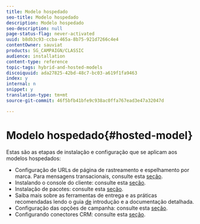 ```yaml
---
title: Modelo hospedado
seo-title: Modelo hospedado
description: Modelo hospedado
seo-description: null
page-status-flag: never-activated
uuid: b8db3c93-ccba-465a-8b75-921d7266c4e4
contentOwner: sauviat
products: SG_CAMPAIGN/CLASSIC
audience: installation
content-type: reference
topic-tags: hybrid-and-hosted-models
discoiquuid: ada27825-42bd-48c7-bc03-a619f1fa9463
index: y
internal: n
snippet: y
translation-type: tm+mt
source-git-commit: 46f5bfb41bfe9c938ac0ffa767ead3e47a32047d

---
```



# Modelo hospedado{#hosted-model}

Estas são as etapas de instalação e configuração que se aplicam aos modelos hospedados:

* Configuração de URLs de página de rastreamento e espelhamento por marca. Para mensagens transacionais, consulte esta [seção](../../message-center/using/configuring-multibranding.md).
* Instalando o console do cliente: consulte esta [seção](../../installation/using/installing-the-client-console.md).
* Instalação de pacotes: consulte esta [seção](../../installation/using/installing-campaign-standard-packages.md).
* Saiba mais sobre as ferramentas de entrega e as práticas recomendadas lendo o guia [de](https://docs.campaign.adobe.com/doc/AC/getting_started/EN/deliverability.html) introdução e a documentação [](../../delivery/using/about-deliverability.md)detalhada.
* Configuração das opções de campanha: consulte esta [seção](../../installation/using/configuring-campaign-options.md).
* Configurando conectores CRM: consulte esta [seção](../../platform/using/crm-connectors.md).

